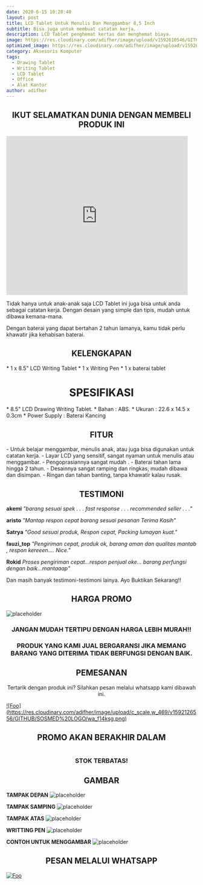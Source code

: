 ```yaml
---
date: 2020-6-15 10:20:40
layout: post
title: LCD Tablet Untuk Menulis Dan Menggambar 8,5 Inch
subtitle: Bisa juga untuk membuat catatan kerja.
description: LCD Tablet penghemat kertas dan menghemat biaya.
image: https://res.cloudinary.com/adifher/image/upload/v1592610546/GITHUB/LCD%20Tablet/thumbnail_f6x7rz.jpg
optimized_image: https://res.cloudinary.com/adifher/image/upload/v1592610546/GITHUB/LCD%20Tablet/thumbnail_f6x7rz.jpg
category: Aksesoris Komputer
tags:
  - Drawing Tablet
  - Writing Tablet
  - LCD Tablet
  - Office
  - Alat Kantor
author: adifher
---
```


<h2 style="text-align: center;">
IKUT SELAMATKAN DUNIA DENGAN MEMBELI PRODUK INI
</h2>

<iframe width="480" height="420" src="http://www.youtube.com/embed/gjdi8rsrQjA" frameborder="0"> </iframe>

Tidak hanya untuk anak-anak saja LCD Tablet ini juga bisa untuk anda sebagai catatan kerja. 
Dengan desain yang simple dan tipis, mudah untuk dibawa kemana-mana.

Dengan baterai yang dapat bertahan 2 tahun lamanya, kamu tidak perlu khawatir jika kehabisan baterai.


<h2 style="text-align: center;">
KELENGKAPAN
</h2>
* 1 x 8.5" LCD Writing Tablet
* 1 x Writing Pen
* 1 x baterai tablet

<h1 style="text-align: center;">
SPESIFIKASI
</h1>
* 8.5" LCD Drawing Writing Tablet.
* Bahan : ABS.
* Ukuran : 22.6 x 14.5 x 0.3cm
* Power Supply : Baterai Kancing

<h2 style="text-align: center;">
FITUR
</h2>
- Untuk belajar menggambar, menulis anak, atau juga bisa digunakan untuk catatan kerja.
- Layar LCD yang sensitif, sangat nyaman untuk menulis atau menggambar.
- Pengoprasiannya sangat mudah .
- Baterai tahan lama hingga 2 tahun.
- Desainnya sangat ramping dan ringkas, mudah dibawa dan disimpan.
- Ringan dan tahan banting, tanpa khawatir kalau rusak.

<h2 style="text-align: center;">
TESTIMONI
</h2>

**akemi** 
*"barang sesuai spek . . . fast response . . . recommended seller . . ."*

**aristo** 
*"Mantap respon cepat barang sesuai pesanan Terima Kasih"*

**Satrya** 
*"Good sesuai produk, Respon cepat, Packing lumayan kuat."*

**fauzi_top** 
*"Pengiriman cepat, produk ok, barang aman dan qualitas mantab , respon kereeen.... Nice."*

**Rokid** 
*Proses pengiriman cepat...respon penjual oke... barang perfungsi dengan baik...mantaaap"*

Dan masih banyak testimoni-testimoni lainya. Ayo Buktikan Sekarang!!

<h2 style="text-align: center;">
HARGA PROMO
</h2>

![placeholder](https://res.cloudinary.com/adifher/image/upload/v1592376534/GITHUB/LCD%20Tablet/harga_nhiucb.png "HARGA")

<h3 style="text-align: center;">
JANGAN MUDAH TERTIPU DENGAN HARGA LEBIH MURAH!!
</h3>

<h3 style="text-align: center;">
PRODUK YANG KAMI JUAL BERGARANSI JIKA MEMANG BARANG YANG DITERIMA TIDAK BERFUNGSI DENGAN BAIK.
</h3>

<h2 style="text-align: center;">
PEMESANAN
</h2>
<P style="text-align: center;">
Tertarik dengan produk ini? Silahkan pesan melalui whatsapp kami dibawah ini.
</P>
<a href="https://wa.me/6285200750417?text=Saya%20tertarik%20untuk%20membeli%20LCD%20Tablet%20Untuk%20Menulis%20Dan%20Menggambar%208,5inch" rel="Order Via Whatsapp">![Foo](https://res.cloudinary.com/adifher/image/upload/c_scale,w_469/v1592126556/GITHUB/SOSMED%20LOGO/wa_f14ksg.png)</a>

<h2 style="text-align: center">PROMO AKAN BERAKHIR DALAM</h2>
<h1 style="text-align: center" id="adifcountdown"></h1>

<h3 style="text-align: center;">
STOK TERBATAS!
</h3>

<h2 style="text-align: center;">
GAMBAR
</h2>

**TAMPAK DEPAN**
![placeholder](https://res.cloudinary.com/adifher/image/upload/v1592297617/GITHUB/LCD%20Tablet/1_ggr0iu.jpg "TAMPAK DEPAN")

**TAMPAK SAMPING**
![placeholder](https://res.cloudinary.com/adifher/image/upload/v1592297618/GITHUB/LCD%20Tablet/2_slfqmb.jpg "TAMPAK SAMPING")

**TAMPAK ATAS**
![placeholder](https://res.cloudinary.com/adifher/image/upload/v1592297617/GITHUB/LCD%20Tablet/8_gbijii.jpg "TAMPAK ATAS")

**WRITTING PEN**
![placeholder](https://res.cloudinary.com/adifher/image/upload/v1592295484/GITHUB/LCD%20Tablet/5_hivpj6.jpg "PEN")

**CONTOH UNTUK MENGGAMBAR**
![placeholder](https://res.cloudinary.com/adifher/image/upload/v1592295485/GITHUB/LCD%20Tablet/4_abbhfk.jpg "CONTOH UNTUK MENGGAMBAR")

<h2 style="text-align: center;">
PESAN MELALUI WHATSAPP
</h2>

<a href="https://wa.me/6285200750417?text=Saya%20tertarik%20untuk%20membeli%20LCD%20Tablet%20Untuk%20Menulis%20Dan%20Menggambar%208,5inch" rel="Order Via Whatsapp">![Foo](https://res.cloudinary.com/adifher/image/upload/c_scale,w_469/v1592126556/GITHUB/SOSMED%20LOGO/wa_f14ksg.png)</a>